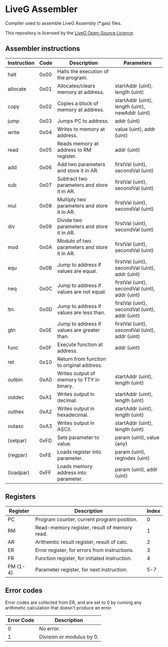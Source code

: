 # LiveG Assembler
Compiler used to assemble LiveG Assembly (*.gas) files.

This repository is licensed by the [LiveG Open-Source Licence](https://github.com/LiveG-Development/Assembler/blob/master/LICENCE.md).

## Assembler instructions
| Instruction   | Code  | Description                                   | Parameters                                        |
|---------------|-------|-----------------------------------------------|---------------------------------------------------|
| halt          | 0x00  | Halts the execution of the program.           |                                                   |
| allocate      | 0x01  | Allocates/clears memory at address.           | startAddr (uint), length (uint)                   |
| copy          | 0x02  | Copies a block of memory at address.          | startAddr (uint), length (uint), newAddr (uint)   |
| jump          | 0x03  | Jumps PC to address.                          | addr (uint)                                       |
| write         | 0x04  | Writes to memory at address.                  | value (uint), addr (uint)                         |
| read          | 0x05  | Reads memory at address to RM register.       | addr (uint)                                       |
| add           | 0x06  | Add two parameters and store it in AR.        | firstVal (uint), secondVal (uint)                 |
| sub           | 0x07  | Subtract two parameters and store it in AR.   | firstVal (uint), secondVal (uint)                 |
| mul           | 0x08  | Multiply two parameters and store it in AR.   | firstVal (uint), secondVal (uint)                 |
| div           | 0x09  | Divide two parameters and store it in AR.     | firstVal (uint), secondVal (uint)                 |
| mod           | 0x0A  | Modulo of two parameters and store it in AR.  | firstVal (uint), secondVal (uint)                 |
| equ           | 0x0B  | Jump to address if values are equal.          | firstVal (uint), secondVal (uint), addr (uint)    |
| neq           | 0x0C  | Jump to address if values are not equal.      | firstVal (uint), secondVal (uint), addr (uint)    |
| ltn           | 0x0D  | Jump to address if values are less than.      | firstVal (uint), secondVal (uint), addr (uint)    |
| gtn           | 0x0E  | Jump to address if values are greater than.   | firstVal (uint), secondVal (uint), addr (uint)    |
| func          | 0x0F  | Execute function at address.                  | addr (uint)                                       |
| ret           | 0x10  | Return from function to original address.     |                                                   |
| outbin        | 0xA0  | Writes output of memory to TTY in binary.     | startAddr (uint), length (uint)                   |
| outdec        | 0xA1  | Writes output in decimal.                     | startAddr (uint), length (uint)                   |
| outhex        | 0xA2  | Writes output in hexadecimal.                 | startAddr (uint), length (uint)                   |
| outasc        | 0xA3  | Writes output in ASCII.                       | startAddr (uint), length (uint)                   |
| (setpar)      | 0xFD  | Sets parameter to value.                      | param (uint), value (any)                         |
| (regpar)      | 0xFE  | Loads register into parameter.                | param (uint), regIndex (uint)                     |
| (loadpar)     | 0xFF  | Loads memory address into parameter.          | param (uint), addr (uint)                         |

## Registers
| Register      | Description                                   | Index |
|---------------|-----------------------------------------------|-------|
| PC            | Program counter, current program position.    | 0     |
| RM            | Read-memory register, result of memory read.  | 1     |
| AR            | Arithemtic result register, result of calc.   | 2     |
| ER            | Error register, for errors from instructions. | 3     |
| FR            | Function register, for initiated instruction. | 4     |
| PM (1-4)      | Parameter register, for next instruction.     | 5-7   |

## Error codes
Error codes are collected from ER, and are set to 0 by running any arithmetic
calculation that doesn't produce an error.

| Error Code    | Description                                   |
|---------------|-----------------------------------------------|
| 0             | No error.                                     |
| 1             | Division or modulus by 0.                     |